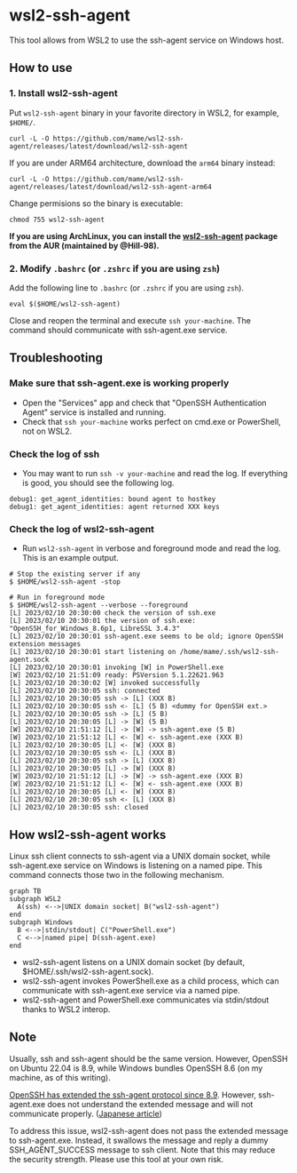 # wsl2-ssh-agent

This tool allows from WSL2 to use the ssh-agent service on Windows host.

## How to use

### 1. Install wsl2-ssh-agent

Put `wsl2-ssh-agent` binary in your favorite directory in WSL2, for example, `$HOME/`.

```
curl -L -O https://github.com/mame/wsl2-ssh-agent/releases/latest/download/wsl2-ssh-agent
```
If you are under ARM64 architecture, download the `arm64` binary instead:
```
curl -L -O https://github.com/mame/wsl2-ssh-agent/releases/latest/download/wsl2-ssh-agent-arm64
```
Change permisions so the binary is executable:
```
chmod 755 wsl2-ssh-agent
```

**If you are using ArchLinux, you can install the [wsl2-ssh-agent](https://aur.archlinux.org/packages/wsl2-ssh-agent) package from the AUR (maintained by @Hill-98).**

### 2. Modify `.bashrc` (or `.zshrc` if you are using `zsh`)

Add the following line to `.bashrc` (or `.zshrc` if you are using `zsh`).

```
eval $($HOME/wsl2-ssh-agent)
```

Close and reopen the terminal and execute `ssh your-machine`.
The command should communicate with ssh-agent.exe service.

## Troubleshooting

### Make sure that ssh-agent.exe is working properly

* Open the "Services" app and check that "OpenSSH Authentication Agent" service is installed and running.
* Check that `ssh your-machine` works perfect on cmd.exe or PowerShell, not on WSL2.

### Check the log of ssh

* You may want to run `ssh -v your-machine` and read the log. If everything is good, you should see the following log.

```
debug1: get_agent_identities: bound agent to hostkey
debug1: get_agent_identities: agent returned XXX keys
```

### Check the log of wsl2-ssh-agent

* Run `wsl2-ssh-agent` in verbose and foreground mode and read the log. This is an example output.

```
# Stop the existing server if any
$ $HOME/wsl2-ssh-agent -stop

# Run in foreground mode
$ $HOME/wsl2-ssh-agent --verbose --foreground
[L] 2023/02/10 20:30:00 check the version of ssh.exe
[L] 2023/02/10 20:30:01 the version of ssh.exe: "OpenSSH_for_Windows_8.6p1, LibreSSL 3.4.3"
[L] 2023/02/10 20:30:01 ssh-agent.exe seems to be old; ignore OpenSSH extension messages
[L] 2023/02/10 20:30:01 start listening on /home/mame/.ssh/wsl2-ssh-agent.sock
[L] 2023/02/10 20:30:01 invoking [W] in PowerShell.exe
[W] 2023/02/10 21:51:09 ready: PSVersion 5.1.22621.963
[L] 2023/02/10 20:30:02 [W] invoked successfully
[L] 2023/02/10 20:30:05 ssh: connected
[L] 2023/02/10 20:30:05 ssh -> [L] (XXX B)
[L] 2023/02/10 20:30:05 ssh <- [L] (5 B) <dummy for OpenSSH ext.>
[L] 2023/02/10 20:30:05 ssh -> [L] (5 B)
[L] 2023/02/10 20:30:05 [L] -> [W] (5 B)
[W] 2023/02/10 21:51:12 [L] -> [W] -> ssh-agent.exe (5 B)
[W] 2023/02/10 21:51:12 [L] <- [W] <- ssh-agent.exe (XXX B)
[L] 2023/02/10 20:30:05 [L] <- [W] (XXX B)
[L] 2023/02/10 20:30:05 ssh <- [L] (XXX B)
[L] 2023/02/10 20:30:05 ssh -> [L] (XXX B)
[L] 2023/02/10 20:30:05 [L] -> [W] (XXX B)
[W] 2023/02/10 21:51:12 [L] -> [W] -> ssh-agent.exe (XXX B)
[W] 2023/02/10 21:51:12 [L] <- [W] <- ssh-agent.exe (XXX B)
[L] 2023/02/10 20:30:05 [L] <- [W] (XXX B)
[L] 2023/02/10 20:30:05 ssh <- [L] (XXX B)
[L] 2023/02/10 20:30:05 ssh: closed
```

## How wsl2-ssh-agent works

Linux ssh client connects to ssh-agent via a UNIX domain socket, while ssh-agent.exe service on Windows is listening on a named pipe. This command connects those two in the following mechanism.

```mermaid
graph TB
subgraph WSL2
  A(ssh) <-->|UNIX domain socket| B("wsl2-ssh-agent")
end
subgraph Windows
  B <-->|stdin/stdout| C("PowerShell.exe")
  C <-->|named pipe| D(ssh-agent.exe)
end
```

* wsl2-ssh-agent listens on a UNIX domain socket (by default, $HOME/.ssh/wsl2-ssh-agent.sock).
* wsl2-ssh-agent invokes PowerShell.exe as a child process, which can communicate with ssh-agent.exe service via a named pipe.
* wsl2-ssh-agent and PowerShell.exe communicates via stdin/stdout thanks to WSL2 interop.

## Note

Usually, ssh and ssh-agent should be the same version. However, OpenSSH on Ubuntu 22.04 is 8.9, while Windows bundles OpenSSH 8.6 (on my machine, as of this writing).

[OpenSSH has extended the ssh-agent protocol since 8.9](https://github.com/openssh/openssh-portable/blob/master/PROTOCOL.agent). However, ssh-agent.exe does not understand the extended message and will not communicate properly. ([Japanese article](https://zenn.dev/qnighy/articles/8b992970b86653))

To address this issue, wsl2-ssh-agent does not pass the extended message to ssh-agent.exe. Instead, it swallows the message and reply a dummy SSH_AGENT_SUCCESS message to ssh client. Note that this may reduce the security strength. Please use this tool at your own risk.

